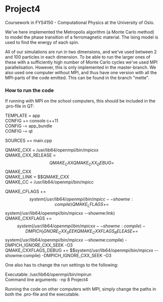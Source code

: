 # Project4

Coursework in FYS4150 - Computational Physics at the University of Oslo.

We've here implemented the Metropolis algorithm (a Monte Carlo method) to model the phase transition of a ferromagnetic material. The Ising model is used to find the energy of each spin. 

All of our simulations are run in two dimensions, and we've used between 2 and 100 particles in each dimension. To be able to run the larger ones of these with a sufficiently high number of Monte Carlo cycles we've used MPI parallelisation. However, this is only implemented in the master-branch. We also used one computer without MPI, and thus have one version with all the MPI-parts of the code emitted. This can be found in the branch "mette". 



### How to run the code

If running with MPI on the school computers, this should be included in the .pro-file in QT:

TEMPLATE = app  
CONFIG += console c++11  
CONFIG -= app_bundle  
CONFIG -= qt  

SOURCES += main.cpp  

QMAKE_CXX = /usr/lib64/openmpi/bin/mpicxx  
QMAKE_CXX_RELEASE = $$QMAKE_CXX  
QMAKE_CXX_DEBUG = $$QMAKE_CXX  
QMAKE_LINK = $$QMAKE_CXX  
QMAKE_CC = /usr/lib64/openmpi/bin/mpicc  

QMAKE_CFLAGS += $$system(/usr/lib64/openmpi/bin/mpicc --showme:compile)  
QMAKE_LFLAGS += $$system(/usr/lib64/openmpi/bin/mpicxx --showme:link)  
QMAKE_CXXFLAGS += $$system(/usr/lib64/openmpi/bin/mpicxx --showme:compile) -DMPICH_IGNORE_CXX_SEEK  
QMAKE_CXXFLAGS_RELEASE += $$system(/usr/lib64/openmpi/bin/mpicxx --showme:compile) -DMPICH_IGNORE_CXX_SEEK -O3  
QMAKE_CXXFLAGS_DEBUG += $$system(/usr/lib64/openmpi/bin/mpicxx --showme:compile) -DMPICH_IGNORE_CXX_SEEK -O3  


One also has to change the run settings to the following: 

Executable: /usr/lib64/openmpi/bin/mpirun  
Command line arguments: -np 8 Project4  


Running the code on other computers with MPI, simply change the paths in both the .pro-file and the executable.
